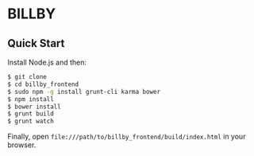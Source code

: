BILLBY
======

## Quick Start

Install Node.js and then:

```sh
$ git clone 
$ cd billby_frontend
$ sudo npm -g install grunt-cli karma bower
$ npm install
$ bower install
$ grunt build
$ grunt watch
```


Finally, open `file:///path/to/billby_frontend/build/index.html` in your browser.